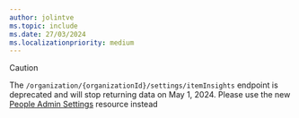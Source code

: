 ```yaml
---
author: jolintve
ms.topic: include
ms.date: 27/03/2024
ms.localizationpriority: medium
---
```


<!-- markdownlint-disable MD041-->

> [!CAUTION]
> The `/organization/{organizationId}/settings/itemInsights` endpoint is deprecated and will stop returning data on May 1, 2024. Please use the new [People Admin Settings]() resource instead
